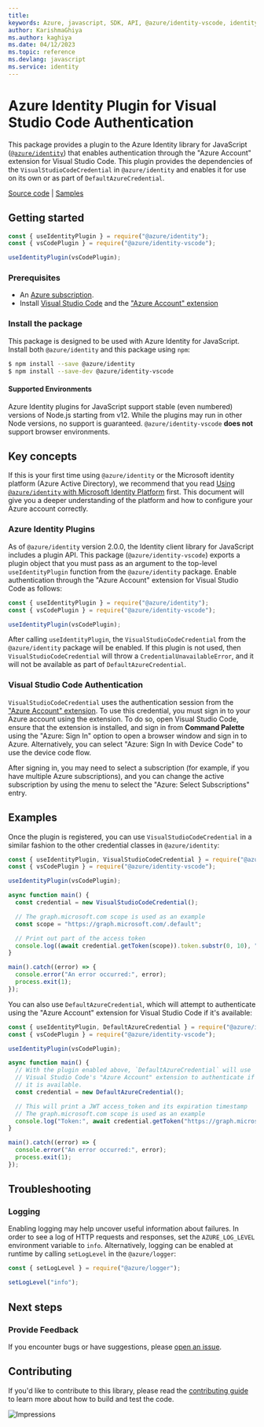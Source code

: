 ```yaml
---
title: 
keywords: Azure, javascript, SDK, API, @azure/identity-vscode, identity
author: KarishmaGhiya
ms.author: kaghiya
ms.date: 04/12/2023
ms.topic: reference
ms.devlang: javascript
ms.service: identity
---
```

# Azure Identity Plugin for Visual Studio Code Authentication

This package provides a plugin to the Azure Identity library for JavaScript ([`@azure/identity`](https://npmjs.com/package/@azure/identity)) that enables authentication through the "Azure Account" extension for Visual Studio Code. This plugin provides the dependencies of the `VisualStudioCodeCredential` in `@azure/identity` and enables it for use on its own or as part of `DefaultAzureCredential`.

[Source code](https://github.com/Azure/azure-sdk-for-js/tree/main/sdk/identity/identity-vscode) | [Samples](https://github.com/Azure/azure-sdk-for-js/blob/main/sdk/identity/identity-vscode/samples-dev)

## Getting started

```javascript
const { useIdentityPlugin } = require("@azure/identity");
const { vsCodePlugin } = require("@azure/identity-vscode");

useIdentityPlugin(vsCodePlugin);
```

### Prerequisites

- An [Azure subscription](https://azure.microsoft.com/free/).
- Install [Visual Studio Code](https://aka.ms/vscode) and the ["Azure Account" extension][azaccountext]

### Install the package

This package is designed to be used with Azure Identity for JavaScript. Install both `@azure/identity` and this package using `npm`:

```sh
$ npm install --save @azure/identity
$ npm install --save-dev @azure/identity-vscode
```

#### Supported Environments

Azure Identity plugins for JavaScript support stable (even numbered) versions of Node.js starting from v12. While the plugins may run in other Node versions, no support is guaranteed. `@azure/identity-vscode` **does not** support browser environments.

## Key concepts

If this is your first time using `@azure/identity` or the Microsoft identity platform (Azure Active Directory), we recommend that you read [Using `@azure/identity` with Microsoft Identity Platform](https://github.com/Azure/azure-sdk-for-js/blob/main/documentation/using-azure-identity.md) first. This document will give you a deeper understanding of the platform and how to configure your Azure account correctly.

### Azure Identity Plugins

As of `@azure/identity` version 2.0.0, the Identity client library for JavaScript includes a plugin API. This package (`@azure/identity-vscode`) exports a plugin object that you must pass as an argument to the top-level `useIdentityPlugin` function from the `@azure/identity` package. Enable authentication through the "Azure Account" extension for Visual Studio Code as follows:

```javascript
const { useIdentityPlugin } = require("@azure/identity");
const { vsCodePlugin } = require("@azure/identity-vscode");

useIdentityPlugin(vsCodePlugin);
```

After calling `useIdentityPlugin`, the `VisualStudioCodeCredential` from the `@azure/identity` package will be enabled. If this plugin is not used, then `VisualStudioCodeCredential` will throw a `CredentialUnavailableError`, and it will not be available as part of `DefaultAzureCredential`.

### Visual Studio Code Authentication

`VisualStudioCodeCredential` uses the authentication session from the ["Azure Account" extension][azaccountext]. To use this credential, you must sign in to your Azure account using the extension. To do so, open Visual Studio Code, ensure that the extension is installed, and sign in from **Command Palette** using the "Azure: Sign In" option to open a browser window and sign in to Azure. Alternatively, you can select "Azure: Sign In with Device Code" to use the device code flow.

After signing in, you may need to select a subscription (for example, if you have multiple Azure subscriptions), and you can change the active subscription by using the menu to select the "Azure: Select Subscriptions" entry.

## Examples

Once the plugin is registered, you can use `VisualStudioCodeCredential` in a similar fashion to the other credential classes in `@azure/identity`:

```javascript
const { useIdentityPlugin, VisualStudioCodeCredential } = require("@azure/identity");
const { vsCodePlugin } = require("@azure/identity-vscode");

useIdentityPlugin(vsCodePlugin);

async function main() {
  const credential = new VisualStudioCodeCredential();

  // The graph.microsoft.com scope is used as an example
  const scope = "https://graph.microsoft.com/.default";

  // Print out part of the access token
  console.log((await credential.getToken(scope)).token.substr(0, 10), "...");
}

main().catch((error) => {
  console.error("An error occurred:", error);
  process.exit(1);
});
```

You can also use `DefaultAzureCredential`, which will attempt to authenticate using the "Azure Account" extension for Visual Studio Code if it's available:

```javascript
const { useIdentityPlugin, DefaultAzureCredential } = require("@azure/identity");
const { vsCodePlugin } = require("@azure/identity-vscode");

useIdentityPlugin(vsCodePlugin);

async function main() {
  // With the plugin enabled above, `DefaultAzureCredential` will use
  // Visual Studio Code's "Azure Account" extension to authenticate if
  // it is available.
  const credential = new DefaultAzureCredential();

  // This will print a JWT access_token and its expiration timestamp
  // The graph.microsoft.com scope is used as an example
  console.log("Token:", await credential.getToken("https://graph.microsoft.com/.default"));
}

main().catch((error) => {
  console.error("An error occurred:", error);
  process.exit(1);
});
```

## Troubleshooting

### Logging

Enabling logging may help uncover useful information about failures. In order to see a log of HTTP requests and responses, set the `AZURE_LOG_LEVEL` environment variable to `info`. Alternatively, logging can be enabled at runtime by calling `setLogLevel` in the `@azure/logger`:

```javascript
const { setLogLevel } = require("@azure/logger");

setLogLevel("info");
```

## Next steps

### Provide Feedback

If you encounter bugs or have suggestions, please [open an issue](https://github.com/Azure/azure-sdk-for-js/issues).

## Contributing

If you'd like to contribute to this library, please read the [contributing guide](https://github.com/Azure/azure-sdk-for-js/blob/main/CONTRIBUTING.md) to learn more about how to build and test the code.

[azaccountext]: https://marketplace.visualstudio.com/items?itemName=ms-vscode.azure-account

![Impressions](https://azure-sdk-impressions.azurewebsites.net/api/impressions/azure-sdk-for-js%2Fsdk%2Fidentity%2Fidentity%2FREADME.png)

